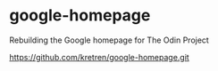 google-homepage
===============

Rebuilding the Google homepage for The Odin Project

https://github.com/kretren/google-homepage.git

